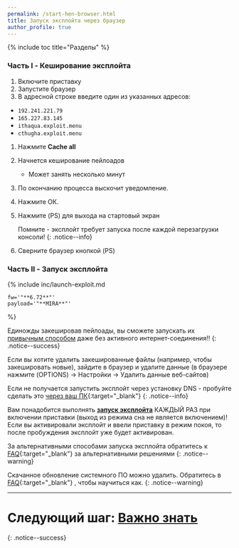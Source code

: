 ```yaml
---
permalink: /start-hen-browser.html
title: Запуск эксплойта через браузер
author_profile: true
---
```

{% include toc title="Разделы" %}

### Часть I - Кеширование эксплойта

1. Включите приставку 
1. Запустите браузер
1. В адресной строке введите один из указанных адресов:
  + `192.241.221.79`
  + `165.227.83.145`
  + `ithaqua.exploit.menu`
  + `cthugha.exploit.menu`
1. Нажмите **Cache all**
1. Начнется кеширование пейлоадов
	* Может занять несколько минут
1. По окончанию процесса выскочит уведомление.
1. Нажмите ОК.
1. Нажмите (PS) для выхода на стартовый экран

	Помните - эксплойт требует запуска после каждой перезагрузки консоли!
	{: .notice--info}
	
1. Сверните браузер кнопкой (PS)

### Часть 	II - Запуск эксплойта

{% include inc/launch-exploit.md 

	fw='"**6.72**"'
	payload='"**MIRA**"'

%}

Единожды закешировав пейлоады, вы сможете запускать их [привычным способом](#%D0%A7%D0%B0%D1%81%D1%82%D1%8C--ii---%D0%97%D0%B0%D0%BF%D1%83%D1%81%D0%BA-%D1%8D%D0%BA%D1%81%D0%BF%D0%BB%D0%BE%D0%B9%D1%82%D0%B0) даже без активного интернет-соединения!!
{: .notice--success}

Если вы хотите удалить закешированные файлы (например, чтобы закешировать новые), зайдите в браузер и удалите данные (в браузере нажмите (OPTIONS) -> Настройки -> Удалить данные веб-сайтов)

Если не получается запустить эксплойт через установку DNS - пробуйте сделать это [через ваш ПК](payloads){:target="_blank"}
{: .notice--info}

Вам понадобится выполнять **[запуск эксплойта](#%D0%A7%D0%B0%D1%81%D1%82%D1%8C-iii---%D0%97%D0%B0%D0%BF%D1%83%D1%81%D0%BA-%D1%8D%D0%BA%D1%81%D0%BF%D0%BB%D0%BE%D0%B9%D1%82%D0%B0)** КАЖДЫЙ РАЗ при включении приставки (выход из режима сна не является включением)! Если вы активировали эксплойт и ввели приставку в режим покоя, то после пробуждения эксплойт уже будет активирован. 

За альтернативными способами запуска эксплойта обратитесь к [FAQ](faq#%D0%B2-%D0%BC%D0%BE%D0%B6%D0%BD%D0%BE-%D0%BB%D0%B8-%D1%85%D0%BE%D1%81%D1%82%D0%B8%D1%82%D1%8C-%D1%8D%D0%BA%D1%81%D0%BF%D0%BB%D0%BE%D0%B9%D1%82-%D0%BD%D0%B0-%D0%BC%D0%BE%D0%B1%D0%B8%D0%BB%D1%8C%D0%BD%D0%BE%D0%BC-%D1%82%D0%B5%D0%BB%D0%B5%D1%84%D0%BE%D0%BD%D0%B5){:target="_blank"} за альтернативными решениями
{: .notice--warning}

Скачанное обновление системного ПО можно удалить. Обратитесь в [FAQ](faq#%D0%B2-%D0%BF%D1%80%D0%B8%D1%81%D1%82%D0%B0%D0%B2%D0%BA%D0%B0-%D1%81%D0%BA%D0%B0%D1%87%D0%B0%D0%BB%D0%B0-%D0%BE%D0%B1%D0%BD%D0%BE%D0%B2%D0%BB%D0%B5%D0%BD%D0%B8%D0%B5-%D0%B8-%D0%BF%D1%80%D0%BE%D1%81%D0%B8%D1%82-%D0%BE%D0%B1%D0%BD%D0%BE%D0%B2%D0%B8%D1%82%D1%8C%D1%81%D1%8F-%D0%BA%D0%B0%D0%BA-%D1%83%D0%B4%D0%B0%D0%BB%D0%B8%D1%82%D1%8C){:target="_blank"} , чтобы научиться как.
{: .notice--warning}

___

# Следующий шаг: [Важно знать](info) 
{: .notice--success}